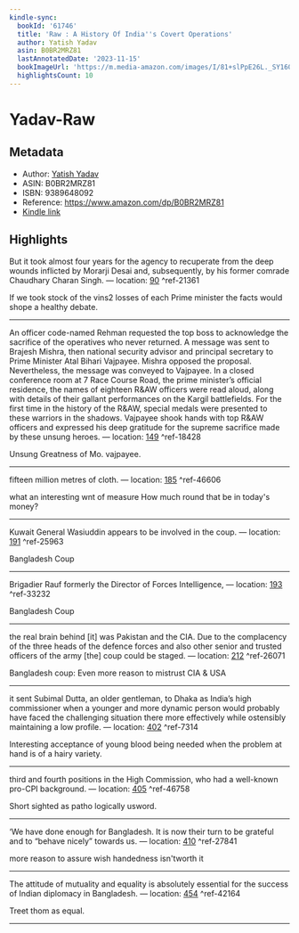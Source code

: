 ```yaml
---
kindle-sync:
  bookId: '61746'
  title: 'Raw : A History Of India''s Covert Operations'
  author: Yatish Yadav
  asin: B0BR2MRZ81
  lastAnnotatedDate: '2023-11-15'
  bookImageUrl: 'https://m.media-amazon.com/images/I/81+slPpE26L._SY160.jpg'
  highlightsCount: 10
---
```

# Yadav-Raw
## Metadata
* Author: [Yatish Yadav](https://www.amazon.comundefined)
* ASIN: B0BR2MRZ81
* ISBN: 9389648092
* Reference: https://www.amazon.com/dp/B0BR2MRZ81
* [Kindle link](kindle://book?action=open&asin=B0BR2MRZ81)

## Highlights
But it took almost four years for the agency to recuperate from the deep wounds inflicted by Morarji Desai and, subsequently, by his former comrade Chaudhary Charan Singh. — location: [90](kindle://book?action=open&asin=B0BR2MRZ81&location=90) ^ref-21361

If we took stock of the vins2 losses of each Prime minister the facts would shope a healthy
debate.

---
An officer code-named Rehman requested the top boss to acknowledge the sacrifice of the operatives who never returned. A message was sent to Brajesh Mishra, then national security advisor and principal secretary to Prime Minister Atal Bihari Vajpayee. Mishra opposed the proposal. Nevertheless, the message was conveyed to Vajpayee. In a closed conference room at 7 Race Course Road, the prime minister’s official residence, the names of eighteen R&AW officers were read aloud, along with details of their gallant performances on the Kargil battlefields. For the first time in the history of the R&AW, special medals were presented to these warriors in the shadows. Vajpayee shook hands with top R&AW officers and expressed his deep gratitude for the supreme sacrifice made by these unsung heroes. — location: [149](kindle://book?action=open&asin=B0BR2MRZ81&location=149) ^ref-18428

Unsung Greatness of Mo.
vajpayee.

---
fifteen million metres of cloth. — location: [185](kindle://book?action=open&asin=B0BR2MRZ81&location=185) ^ref-46606

what an interesting
wnt of measure How much round that
be in today's money?

---
Kuwait General Wasiuddin appears to be involved in the coup. — location: [191](kindle://book?action=open&asin=B0BR2MRZ81&location=191) ^ref-25963

Bangladesh Coup

---
Brigadier Rauf formerly the Director of Forces Intelligence, — location: [193](kindle://book?action=open&asin=B0BR2MRZ81&location=193) ^ref-33232

Bangladesh
Coup

---
the real brain behind [it] was Pakistan and the CIA. Due to the complacency of the three heads of the defence forces and also other senior and trusted officers of the army [the] coup could be staged. — location: [212](kindle://book?action=open&asin=B0BR2MRZ81&location=212) ^ref-26071

Bangladesh coup: Even more reason to mistrust
CIA &amp; USA

---
it sent Subimal Dutta, an older gentleman, to Dhaka as India’s high commissioner when a younger and more dynamic person would probably have faced the challenging situation there more effectively while ostensibly maintaining a low profile. — location: [402](kindle://book?action=open&asin=B0BR2MRZ81&location=402) ^ref-7314

Interesting acceptance of young blood
being needed when the problem at hand is of
a hairy variety.

---
third and fourth positions in the High Commission, who had a well-known pro-CPI background. — location: [405](kindle://book?action=open&asin=B0BR2MRZ81&location=405) ^ref-46758

Short
sighted
as patho logically
usword.

---
‘We have done enough for Bangladesh. It is now their turn to be grateful and to “behave nicely” towards us. — location: [410](kindle://book?action=open&asin=B0BR2MRZ81&location=410) ^ref-27841

more reason to assure
wish handedness isn'tworth it

---
The attitude of mutuality and equality is absolutely essential for the success of Indian diplomacy in Bangladesh. — location: [454](kindle://book?action=open&asin=B0BR2MRZ81&location=454) ^ref-42164

Treet thom as equal.

---
